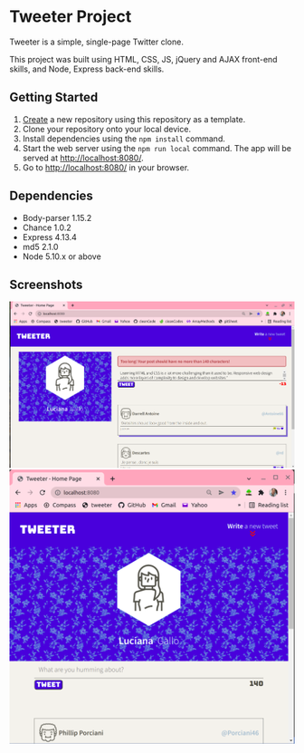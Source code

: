 # Tweeter Project

Tweeter is a simple, single-page Twitter clone.

This project was built using HTML, CSS, JS, jQuery and AJAX front-end skills, and Node, Express back-end skills.

## Getting Started

1. [Create](https://docs.github.com/en/repositories/creating-and-managing-repositories/creating-a-repository-from-a-template) a new repository using this repository as a template.
2. Clone your repository onto your local device.
3. Install dependencies using the `npm install` command.
3. Start the web server using the `npm run local` command. The app will be served at <http://localhost:8080/>.
4. Go to <http://localhost:8080/> in your browser.

## Dependencies
- Body-parser 1.15.2
- Chance 1.0.2
- Express 4.13.4
- md5 2.1.0
- Node 5.10.x or above

## Screenshots

!["Screenshot of Tweeter page - Desktop screen size"](https://github.com/lvgallo/tweeter/blob/master/docs/tweeter_Desktop.png?raw=true)
!["Screenshot of Tweeter page - Tablet screen size"](https://github.com/lvgallo/tweeter/blob/master/docs/tweeter_Tablet.png?raw=true)

